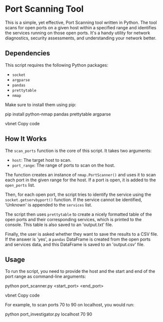 # Port Scanning Tool

This is a simple, yet effective, Port Scanning tool written in Python. The tool scans for open ports on a given host within a specified range and identifies the services running on those open ports. It's a handy utility for network diagnostics, security assessments, and understanding your network better.

## Dependencies

This script requires the following Python packages:
- `socket`
- `argparse`
- `pandas`
- `prettytable`
- `nmap`

Make sure to install them using pip:

pip install python-nmap pandas prettytable argparse

vbnet
Copy code

## How It Works

The `scan_ports` function is the core of this script. It takes two arguments: 
- `host`: The target host to scan.
- `port_range`: The range of ports to scan on the host.

The function creates an instance of `nmap.PortScanner()` and uses it to scan each port in the given range for the host. If a port is open, it is added to the `open_ports` list.

Then, for each open port, the script tries to identify the service using the `socket.getservbyport()` function. If the service cannot be identified, 'Unknown' is appended to the `services` list.

The script then uses `prettytable` to create a nicely formatted table of the open ports and their corresponding services, which is printed to the console. This table is also saved to an 'output.txt' file.

Finally, the user is asked whether they want to save the results to a CSV file. If the answer is 'yes', a `pandas` DataFrame is created from the open ports and services data, and this DataFrame is saved to an 'output.csv' file.

## Usage

To run the script, you need to provide the host and the start and end of the port range as command-line arguments:

python port_scanner.py <host> <start_port> <end_port>

vbnet
Copy code

For example, to scan ports 70 to 90 on localhost, you would run:

python port_investigator.py localhost 70 90
